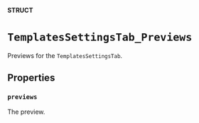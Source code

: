 **STRUCT**

# `TemplatesSettingsTab_Previews`

Previews for the ``TemplatesSettingsTab``.

## Properties
### `previews`

The preview.

